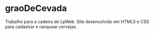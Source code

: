# graoDeCevada
Trabalho para a cadeira de LpWeb.
Site desenvolvido em HTML5 e CSS para cadastrar e ranquear cervejas.
